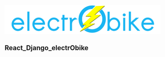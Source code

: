 <p align="center">
<img src="https://raw.githubusercontent.com/JoaquimRS/React_Django_electrObike/main/readme-assets/electrObike.png"/>
</p>

## React_Django_electrObike

